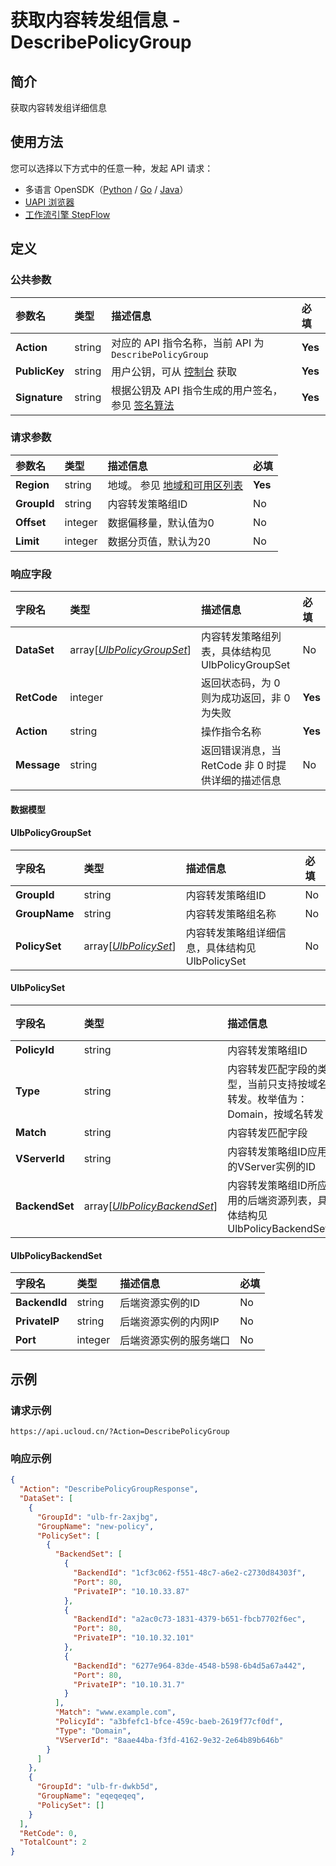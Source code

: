 # 获取内容转发组信息 - DescribePolicyGroup

## 简介

获取内容转发组详细信息





## 使用方法

您可以选择以下方式中的任意一种，发起 API 请求：
- 多语言 OpenSDK（[Python](https://github.com/ucloud/ucloud-sdk-python3) / [Go](https://github.com/ucloud/ucloud-sdk-go) / [Java](https://github.com/ucloud/ucloud-sdk-java)）
- [UAPI 浏览器](https://console.ucloud.cn/uapi/detail?id=DescribePolicyGroup)
- [工作流引擎 StepFlow](https://console.ucloud.cn/stepflow/manage/)

## 定义

### 公共参数

| 参数名 | 类型 | 描述信息 | 必填 |
|:---|:---|:---|:---|
| **Action**     | string  | 对应的 API 指令名称，当前 API 为 `DescribePolicyGroup`                        | **Yes** |
| **PublicKey**  | string  | 用户公钥，可从 [控制台](https://console.ucloud.cn/uapi/apikey) 获取                                             | **Yes** |
| **Signature**  | string  | 根据公钥及 API 指令生成的用户签名，参见 [签名算法](api/summary/signature.md)  | **Yes** |

### 请求参数

| 参数名 | 类型 | 描述信息 | 必填 |
|:---|:---|:---|:---|
| **Region** | string | 地域。 参见 [地域和可用区列表](api/summary/regionlist) |**Yes**|
| **GroupId** | string | 内容转发策略组ID |No|
| **Offset** | integer | 数据偏移量，默认值为0 |No|
| **Limit** | integer | 数据分页值，默认为20 |No|

### 响应字段

| 字段名 | 类型 | 描述信息 | 必填 |
|:---|:---|:---|:---|
| **DataSet** | array[[*UlbPolicyGroupSet*](#UlbPolicyGroupSet)] | 内容转发策略组列表，具体结构见 UlbPolicyGroupSet |No|
| **RetCode** | integer | 返回状态码，为 0 则为成功返回，非 0 为失败 |**Yes**|
| **Action** | string | 操作指令名称 |**Yes**|
| **Message** | string | 返回错误消息，当 RetCode 非 0 时提供详细的描述信息 |No|

#### 数据模型


#### UlbPolicyGroupSet

| 字段名 | 类型 | 描述信息 | 必填 |
|:---|:---|:---|:---|
| **GroupId** | string | 内容转发策略组ID |No|
| **GroupName** | string | 内容转发策略组名称 |No|
| **PolicySet** | array[[*UlbPolicySet*](#UlbPolicySet)] | 内容转发策略组详细信息，具体结构见 UlbPolicySet |No|

#### UlbPolicySet

| 字段名 | 类型 | 描述信息 | 必填 |
|:---|:---|:---|:---|
| **PolicyId** | string | 内容转发策略组ID |No|
| **Type** | string | 内容转发匹配字段的类型，当前只支持按域名转发。枚举值为： Domain，按域名转发 |No|
| **Match** | string | 内容转发匹配字段 |No|
| **VServerId** | string | 内容转发策略组ID应用的VServer实例的ID |No|
| **BackendSet** | array[[*UlbPolicyBackendSet*](#UlbPolicyBackendSet)] | 内容转发策略组ID所应用的后端资源列表，具体结构见 UlbPolicyBackendSet |No|

#### UlbPolicyBackendSet

| 字段名 | 类型 | 描述信息 | 必填 |
|:---|:---|:---|:---|
| **BackendId** | string | 后端资源实例的ID |No|
| **PrivateIP** | string | 后端资源实例的内网IP |No|
| **Port** | integer | 后端资源实例的服务端口 |No|

## 示例

### 请求示例
    
```
https://api.ucloud.cn/?Action=DescribePolicyGroup
```

### 响应示例
    
```json
{
  "Action": "DescribePolicyGroupResponse",
  "DataSet": [
    {
      "GroupId": "ulb-fr-2axjbg",
      "GroupName": "new-policy",
      "PolicySet": [
        {
          "BackendSet": [
            {
              "BackendId": "1cf3c062-f551-48c7-a6e2-c2730d84303f",
              "Port": 80,
              "PrivateIP": "10.10.33.87"
            },
            {
              "BackendId": "a2ac0c73-1831-4379-b651-fbcb7702f6ec",
              "Port": 80,
              "PrivateIP": "10.10.32.101"
            },
            {
              "BackendId": "6277e964-83de-4548-b598-6b4d5a67a442",
              "Port": 80,
              "PrivateIP": "10.10.31.7"
            }
          ],
          "Match": "www.example.com",
          "PolicyId": "a3bfefc1-bfce-459c-baeb-2619f77cf0df",
          "Type": "Domain",
          "VServerId": "8aae44ba-f3fd-4162-9e32-2e64b89b646b"
        }
      ]
    },
    {
      "GroupId": "ulb-fr-dwkb5d",
      "GroupName": "eqeqeqeq",
      "PolicySet": []
    }
  ],
  "RetCode": 0,
  "TotalCount": 2
}
```




